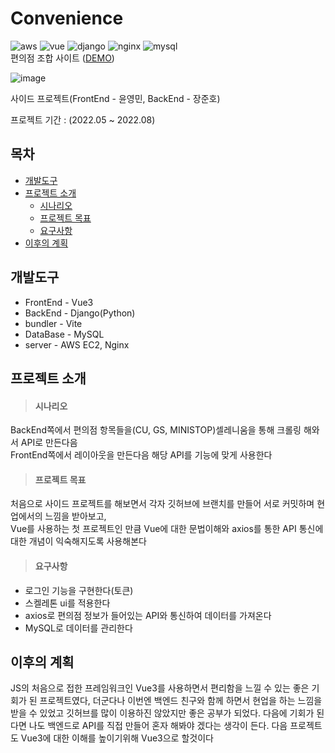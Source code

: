 # Convenience
![aws](https://img.shields.io/badge/AWS-232F3E)
![vue](https://img.shields.io/badge/Vue3-4FC08D)
![django](https://img.shields.io/badge/Django-092E20)
![nginx](https://img.shields.io/badge/Nginx-009639)
![mysql](https://img.shields.io/badge/MySQL-4479A1)
<br />
편의점 조합 사이트 ([DEMO](http://54.180.193.83:8080))

![image](https://user-images.githubusercontent.com/43946794/201859818-607a7446-e919-4f53-b9a4-91cc3a13a9cf.png)

사이드 프로젝트(FrontEnd - 윤영민, BackEnd - 장준호)

프로젝트 기간 : (2022.05 ~ 2022.08)


## 목차
* <a href="#개발도구">개발도구</a>
* <a href="#프로젝트-소개">프로젝트 소개</a>
  * <a href="#시나리오">시나리오</a>
  * <a href="#프로젝트-목표">프로젝트 목표</a>
  * <a href="#요구사항">요구사항</a>
* <a href="#이후의-계획">이후의 계획</a>


## 개발도구
* FrontEnd - Vue3
* BackEnd - Django(Python)
* bundler - Vite
* DataBase - MySQL
* server - AWS EC2, Nginx

## 프로젝트 소개
> #### 시나리오

BackEnd쪽에서 편의점 항목들을(CU, GS, MINISTOP)셀레니움을 통해 크롤링 해와서 API로 만든다음<br />
FrontEnd쪽에서 레이아웃을 만든다음 해당 API를 기능에 맞게 사용한다 

> #### 프로젝트 목표

처음으로 사이드 프로젝트를 해보면서 각자 깃허브에 브랜치를 만들어 서로 커밋하며 현업에서의 느낌을 받아보고,<br />
Vue를 사용하는 첫 프로젝트인 만큼 Vue에 대한 문법이해와 axios를 통한 API 통신에 대한 개념이 익숙해지도록 사용해본다

> #### 요구사항
* 로그인 기능을 구현한다(토큰)
* 스켈레톤 ui를 적용한다
* axios로 편의점 정보가 들어있는 API와 통신하여 데이터를 가져온다
* MySQL로 데이터를 관리한다



## 이후의 계획
JS의 처음으로 접한 프레임워크인 Vue3를 사용하면서 편리함을 느낄 수 있는 좋은 기회가 된 프로젝트였다, 더군다나 이번엔 백엔드 친구와 함께 하면서
현업을 하는 느낌을 받을 수 있었고 깃허브를 많이 이용하진 않았지만 좋은 공부가 되었다. 다음에 기회가 된다면 나도 백엔드로 API를 직접 만들어 혼자
해봐야 겠다는 생각이 든다. 다음 프로젝트도 Vue3에 대한 이해를 높이기위해 Vue3으로 할것이다
